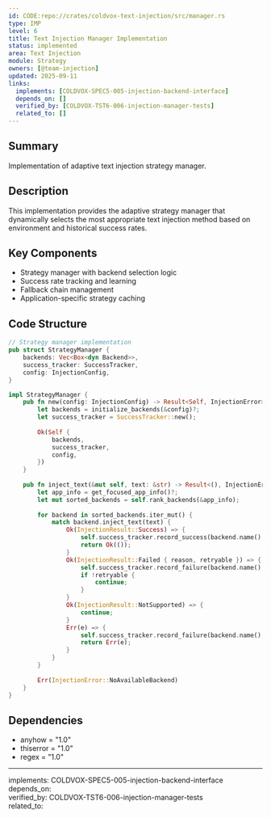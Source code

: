 ```yaml
---
id: CODE:repo://crates/coldvox-text-injection/src/manager.rs
type: IMP
level: 6
title: Text Injection Manager Implementation
status: implemented
area: Text Injection
module: Strategy
owners: [@team-injection]
updated: 2025-09-11
links:
  implements: [COLDVOX-SPEC5-005-injection-backend-interface]
  depends_on: []
  verified_by: [COLDVOX-TST6-006-injection-manager-tests]
  related_to: []
---
```


## Summary
Implementation of adaptive text injection strategy manager.

## Description
This implementation provides the adaptive strategy manager that dynamically selects the most appropriate text injection method based on environment and historical success rates.

## Key Components
- Strategy manager with backend selection logic
- Success rate tracking and learning
- Fallback chain management
- Application-specific strategy caching

## Code Structure
```rust
// Strategy manager implementation
pub struct StrategyManager {
    backends: Vec<Box<dyn Backend>>,
    success_tracker: SuccessTracker,
    config: InjectionConfig,
}

impl StrategyManager {
    pub fn new(config: InjectionConfig) -> Result<Self, InjectionError> {
        let backends = initialize_backends(&config)?;
        let success_tracker = SuccessTracker::new();
        
        Ok(Self {
            backends,
            success_tracker,
            config,
        })
    }
    
    pub fn inject_text(&mut self, text: &str) -> Result<(), InjectionError> {
        let app_info = get_focused_app_info()?;
        let mut sorted_backends = self.rank_backends(&app_info);
        
        for backend in sorted_backends.iter_mut() {
            match backend.inject_text(text) {
                Ok(InjectionResult::Success) => {
                    self.success_tracker.record_success(backend.name(), &app_info);
                    return Ok(());
                }
                Ok(InjectionResult::Failed { reason, retryable }) => {
                    self.success_tracker.record_failure(backend.name(), &app_info);
                    if !retryable {
                        continue;
                    }
                }
                Ok(InjectionResult::NotSupported) => {
                    continue;
                }
                Err(e) => {
                    self.success_tracker.record_failure(backend.name(), &app_info);
                    return Err(e);
                }
            }
        }
        
        Err(InjectionError::NoAvailableBackend)
    }
}
```

## Dependencies
- anyhow = "1.0"
- thiserror = "1.0"
- regex = "1.0"

---
implements: COLDVOX-SPEC5-005-injection-backend-interface  
depends_on:  
verified_by: COLDVOX-TST6-006-injection-manager-tests  
related_to:
